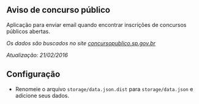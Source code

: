 ## Aviso de concurso público

Aplicação para enviar email quando encontrar inscrições de concursos públicos abertas.

*Os dados são buscados no site [concursopublico.sp.gov.br](http://www.concursopublico.sp.gov.br/)*

*Atualização: 21/02/2016*

## Configuração

- Renomeie o arquivo `storage/data.json.dist` para `storage/data.json` e adicione seus dados.
